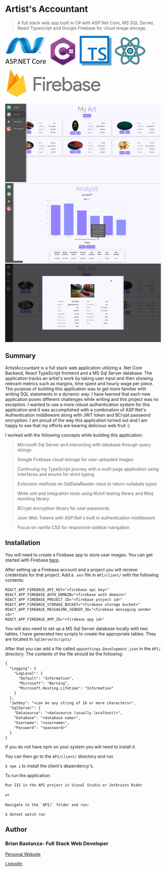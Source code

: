 # Artist's Accountant

> A full stack web app built in C# with ASP.Net Core, MS SQL Server, React Typescript and Google Firebase for cloud
> image storage.

![dotnet](images/dotnetcore.png) ![csharp](images/c_sharp.png) ![typescript](images/typescript.png)
![html](images/react.png) ![firebase](images/firebase.png)

<!-- Check out the app [HERE]()! -->

![Screenshot](images/screenshot4.png) ![Screenshot](images/screenshot1.png) ![Screenshot](images/screenshot3.png)

## Summary

ArtistAccountant is a full stack web application utilizing a .Net Core Backend, React TypeScript frontend and a MS Sql
Server database. The application tracks an artist's work by taking user input and then showing relevant metrics such as
margins, time spent and hourly wage per piece. The purpose of building this application was to get more familiar with
writing SQL statements in a dynamic way. I have learned that each new application poses different challenges while
writing and this project was no exception. I wanted to use a more robust authentication system for this application and
it was accomplished with a combination of ASP.Net's Authentication middleware along with JWT token and BCrypt password
encryption. I am proud of the way this application turned out and I am happy to see that my efforts are bearing
delicious web fruit :)

I worked with the following concepts while building this application:

> Microsoft Sql Server and interacting with database through query strings

> Google Firebase cloud storage for user uploaded images

> Continuing my TypeScript journey with a multi page application using interfaces and enums for strict typing

> Extension methods on SqlDataReader class to return nullabale types

> Write unit and integration tests using NUnit testing library and Moq mocking library.

> BCrypt encryption library for user passwords

> Json Web Tokens with ASP.Net's built in authentication middleware

<!-- > Deployment Somewhere -->

> Focus on vanilla CSS for responsive sidebar navigation

## Installation

You will need to create a Firebase app to store user images. You can get started with Firebase
[here](https://firebase.google.com/).

After setting up a Firebase account and a project you will recieve credentials for that project. Add a `.env` file in
`API/client/` with the following contents:

```
REACT_APP_FIREBASE_API_KEY="<firebase api key>"
REACT_APP_FIREBASE_AUTH_DOMAIN="<firebase auth domain>"
REACT_APP_FIREBASE_PROJECT_ID="<firebase project id>"
REACT_APP_FIREBASE_STORAGE_BUCKET="<firebase storage bucket>"
REACT_APP_FIREBASE_MESSAGING_SENDER_ID="<firebase messaging sender id>"
REACT_APP_FIREBASE_APP_ID="<firebase app id>"
```

You will also need to set up a MS Sql Server database locally with two tables. I have generated two scripts to create
the appropriate tables. They are located in `SqlServerScripts/`

After that you can add a file called `appsettings.Development.json` in the `API/` directory. The contents of the file
should be the following:

```
{
  "Logging": {
    "LogLevel": {
      "Default": "Information",
      "Microsoft": "Warning",
      "Microsoft.Hosting.Lifetime": "Information"
    }
  },
  "JwtKey": "<can be any string of 16 or more characters>",
  "SqlServer": {
    "Datasource": "<datasource (usually localhost)>",
    "Database": "<database name>",
    "Username": "<username>",
    "Password": "<password>"
  }
}
```

If you do not have npm on your system you will need to install it.

You can then go to the `API/client/` directory and run

`$ npm i` to install the client's dependency's.

To run the application:

    Run IIS in the API project in Visual Studio or Jetbrains Rider

    or

    Navigate to the `API/` folder and run:

`$ dotnet watch run`

## Author

### Brian Bastanza- Full Stack Web Developer

<a href="https://www.brianbastanza.me/" target="_blank" rel="noopener">Personal Website</a>

[LinkedIn](https://www.linkedin.com/in/bbastanza)
